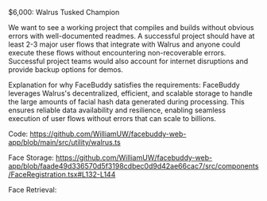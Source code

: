 $6,000: Walrus Tusked Champion

We want to see a working project that compiles and builds without obvious errors with well-documented readmes. A successful project should have at least 2-3 major user flows that integrate with Walrus and anyone could execute these flows without encountering non-recoverable errors. Successful project teams would also account for internet disruptions and provide backup options for demos.

Explanation for why FaceBuddy satisfies the requirements:
FaceBuddy leverages Walrus's decentralized, efficient, and scalable storage to handle the large amounts of facial hash data generated during processing. This ensures reliable data availability and resilience, enabling seamless execution of user flows without errors that can scale to billions.

Code:
https://github.com/WilliamUW/facebuddy-web-app/blob/main/src/utility/walrus.ts

Face Storage:
https://github.com/WilliamUW/facebuddy-web-app/blob/faade49d336570d5f3198cdbec0d9d42ae66cac7/src/components/FaceRegistration.tsx#L132-L144

Face Retrieval:

